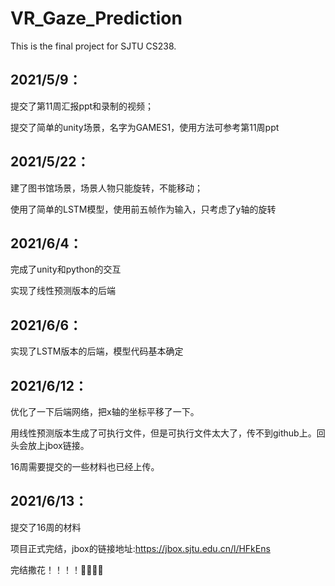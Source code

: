 # VR_Gaze_Prediction

This is the final project for SJTU CS238.


## 2021/5/9：
提交了第11周汇报ppt和录制的视频；

提交了简单的unity场景，名字为GAMES1，使用方法可参考第11周ppt



## 2021/5/22：

建了图书馆场景，场景人物只能旋转，不能移动；

使用了简单的LSTM模型，使用前五帧作为输入，只考虑了y轴的旋转



## 2021/6/4：

完成了unity和python的交互

实现了线性预测版本的后端



## 2021/6/6：

实现了LSTM版本的后端，模型代码基本确定



## 2021/6/12：

优化了一下后端网络，把x轴的坐标平移了一下。

用线性预测版本生成了可执行文件，但是可执行文件太大了，传不到github上。回头会放上jbox链接。

16周需要提交的一些材料也已经上传。



## 2021/6/13：

提交了16周的材料

项目正式完结，jbox的链接地址:https://jbox.sjtu.edu.cn/l/HFkEns

完结撒花！！！！👏👏👏👏



